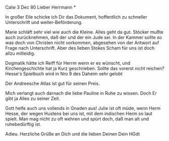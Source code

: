  Calw 3 Dec 80
Lieber Herrmann <Mogl>*

In großer Eile schicke ich Dir das Dokument, hoffentlich zu schneller Unterschrift und weiter-Beförderung.

Marie schläft sehr viel wie auch die Kleine. Alles geht da gut. 
Stöcker mußte auch zurücknehmen, daß der und der ein Jude sei. In der Kammer sollte so was doch von Christen nicht vorkommen, abgesehen von der Antwort auf Frage nach Unterschrift. Aber des lieben Stokes Scham für uns ist doch allzu mitleidig.

Dogmatik hätte ich Reiff für Herrm wenn er es wünscht, und Kirchengeschichte hat ja Kurz geschrieben. Sollte das vorerst nicht reichen? 
Hesse's Spielbuch wird in Nro 9 des Daheim sehr gelobt

Der Andreesche Atlas ist gut für seinen Preis.

Mich verlangt auch darnach die liebe Pauline in Ruhe zu wissen. Doch Er gibt ja Alles zu seiner Zeit.

Gott helfe auch uns vollends in Gnaden aus! Julie ist oft müde, wenn Herm Hesse, der wegen Hustens bei uns ist, mit dem indischen Herm so laut spielt. Man mag nicht zu oft wehren und spürt doch, daß man alt und ruhebedürftig ist.

Adieu. Herzliche Grüße an Dich und die lieben Deinen
 Dein HGdt
